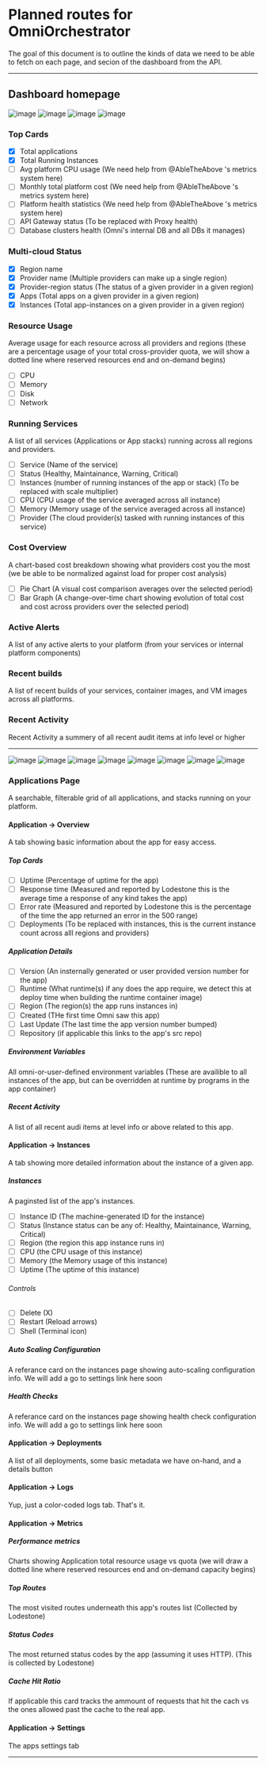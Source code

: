 # Planned routes for OmniOrchestrator
The goal of this document is to outline the kinds of data we need to be able to fetch on each page, and secion of the dashboard from the API.

---
## Dashboard homepage

![image](https://github.com/user-attachments/assets/2d04d759-26d0-4989-9376-e894f78de29a)
![image](https://github.com/user-attachments/assets/bbb205c1-2b65-48a3-a92e-6ae5f5388a9a)
![image](https://github.com/user-attachments/assets/bdb667ed-d2f7-4e76-8d48-4c6792a17549)
![image](https://github.com/user-attachments/assets/74f8a820-0f8b-489a-9a4e-13d534d4717b)

### Top Cards
- [x] Total applications
- [x] Total Running Instances
- [ ] Avg platform CPU usage (We need help from @AbleTheAbove 's metrics system here)
- [ ] Monthly total platform cost (We need help from @AbleTheAbove 's metrics system here)
- [ ] Platform health statistics (We need help from @AbleTheAbove 's metrics system here)
- [ ] API Gateway status (To be replaced with Proxy health)
- [ ] Database clusters health (Omni's internal DB and all DBs it manages)

### Multi-cloud Status
- [x] Region name
- [x] Provider name (Multiple providers can make up a single region)
- [x] Provider-region status (The status of a given provider in a given region)
- [x] Apps (Total apps on a given provider in a given region)
- [x] Instances (Total app-instances on a given provider in a given region)

### Resource Usage
Average usage for each resource across all providers and regions (these are a percentage usage of your total cross-provider quota, we will show a dotted line where reserved resources end and on-demand begins)
- [ ] CPU
- [ ] Memory
- [ ] Disk
- [ ] Network

### Running Services
A list of all services (Applications or App stacks) running across all regions and providers.

- [ ] Service (Name of the service)
- [ ] Status (Healthy, Maintainance, Warning, Critical)
- [ ] Instances (number of running instances of the app or stack) (To be replaced with scale multiplier)
- [ ] CPU (CPU usage of the service averaged across all instance)
- [ ] Memory (Memory usage of the service averaged across all instance)
- [ ] Provider (The cloud provider(s) tasked with running instances of this service)

### Cost Overview
A chart-based cost breakdown showing what providers cost you the most (we be able to be normalized against load for proper cost analysis)

- [ ] Pie Chart (A visual cost comparison averages over the selected period)
- [ ] Bar Graph (A change-over-time chart showing evolution of total cost and cost across providers over the selected period)

### Active Alerts
A list of any active alerts to your platform (from your services or internal platform components)

### Recent builds
A list of recent builds of your services, container images, and VM images across all platforms.

### Recent Activity
Recent Activity a summery of all recent audit items at info level or higher

---

![image](https://github.com/user-attachments/assets/f5acd873-7659-4ff4-9a09-8317de0913b4)
![image](https://github.com/user-attachments/assets/cc129a7b-be47-4252-96b3-2f4bd6bfbd07)
![image](https://github.com/user-attachments/assets/79af5ccb-29e1-4402-ba05-9b838ecf70b7)
![image](https://github.com/user-attachments/assets/daa8ebcd-6feb-414e-944b-9a1f64926b38)
![image](https://github.com/user-attachments/assets/e1609117-f959-4bfe-874a-8bb31bbde0bf)
![image](https://github.com/user-attachments/assets/2cccd93b-e412-4934-8e9d-36c0526c887f)
![image](https://github.com/user-attachments/assets/65d113ae-d83e-4811-8782-5415751ed94b)
![image](https://github.com/user-attachments/assets/20937473-a03f-49df-b04c-ec7b5e26aa69)

### Applications Page
A searchable, filterable grid of all applications, and stacks running on your platform.

#### Application -> Overview
A tab showing basic information about the app for easy access.

##### Top Cards

- [ ] Uptime (Percentage of uptime for the app)
- [ ] Response time (Measured and reported by Lodestone this is the average time a response of any kind takes the app)
- [ ] Error rate (Measured and reported by Lodestone this is the percentage of the time the app returned an error in the 500 range)
- [ ] Deployments (To be replaced with instances, this is the current instance count across alll regions and providers)

##### Application Details

- [ ] Version (An insternally generated or user provided version number for the app)
- [ ] Runtime (What runtime(s) if any does the app require, we detect this at deploy time when building the runtime container image)
- [ ] Region (The region(s) the app runs instances in)
- [ ] Created (THe first time Omni saw this app)
- [ ] Last Update (The last time the app version number bumped)
- [ ] Repository (if applicable this links to the app's src repo)

##### Environment Variables
All omni-or-user-defined environment variables (These are availible to all instances of the app, but can be overridden at runtime by programs in the app container)

##### Recent Activity
A list of all recent audi items at level info or above related to this app.

#### Application -> Instances
A tab showing more detailed information about the instance of a given app.

##### Instances
A paginsted list of the app's instances.
- [ ] Instance ID (The machine-generated ID for the instance)
- [ ] Status (Instance status can be any of: Healthy, Maintainance, Warning, Critical)
- [ ] Region (the region this app instance runs in)
- [ ] CPU (the CPU usage of this instance)
- [ ] Memory (the Memory usage of this instance)
- [ ] Uptime (The uptime of this instance)

###### Controls
- [ ] Delete (X)
- [ ] Restart (Reload arrows)
- [ ] Shell (Terminal icon)

##### Auto Scaling Configuration
A referance card on the instances page showing auto-scaling configuration info. We will add a go to settings link here soon

##### Health Checks
A referance card on the instances page showing health check configuration info. We will add a go to settings link here soon

#### Application -> Deployments
A list of all deployments, some basic metadata we have on-hand, and a details button


#### Application -> Logs
Yup, just a color-coded logs tab. That's it.

#### Application -> Metrics

##### Performance metrics
Charts showing Application total resource usage vs quota (we will draw a dotted line where reserved resources end and on-demand capacity begins)

##### Top Routes
The most visited routes underneath this app's routes list (Collected by Lodestone)

##### Status Codes
The most returned status codes by the app (assuming it uses HTTP). (This is collected by Lodestone)

##### Cache Hit Ratio
If applicable this card tracks the ammount of requests that hit the cach vs the ones allowed past the cache to the real app.

#### Application -> Settings
The apps settings tab

---
